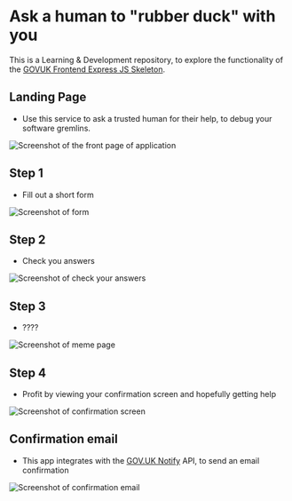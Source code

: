 # Ask a human to "rubber duck" with you

This is a Learning & Development repository, to explore the functionality of the [GOVUK Frontend Express JS Skeleton](https://github.com/ministryofjustice/govuk-frontend-express).



## Landing Page
- Use this service to ask a trusted human for their help, to debug your software gremlins. 

![Screenshot of the front page of application](src/images/frontpage.png)


## Step 1
- Fill out a short form

![Screenshot of form](src/images/step1.png)

## Step 2
- Check you answers

![Screenshot of check your answers](src/images/step2.png)


## Step 3
- ????

![Screenshot of meme page](src/images/step3.png)


## Step 4
- Profit by viewing your confirmation screen and hopefully getting help  

![Screenshot of confirmation screen](src/images/step4.png)

## Confirmation email
- This app integrates with the [GOV.UK Notify](https://www.notifications.service.gov.uk/) API, to send an email confirmation

![Screenshot of confirmation email](src/images/email.png)